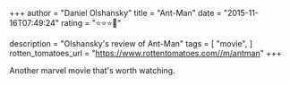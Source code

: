 +++
author = "Daniel Olshansky"
title = "Ant-Man"
date = "2015-11-16T07:49:24"
rating = "⭐⭐⭐🌟"

description = "Olshansky's review of Ant-Man"
tags = [
    "movie",
]
rotten_tomatoes_url = "https://www.rottentomatoes.com//m/antman"
+++

Another marvel movie that's worth watching.

